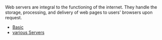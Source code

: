 Web servers are integral to the functioning of the internet. They handle the storage, processing, and delivery of web pages to users' browsers upon request.

- [Basic](basics/basics.md)
- [various Servers](servers/servers.md)
                                                                                                                                                                                                                                                                                                                                                                                                                                                                                                                                                                                                                                                                                                                                                                                                                                                                                                                                                                                                                                                                                                                                                                                                                                                                                                                                                                                                                                                                                                                                                                                                                                                                                                                                     